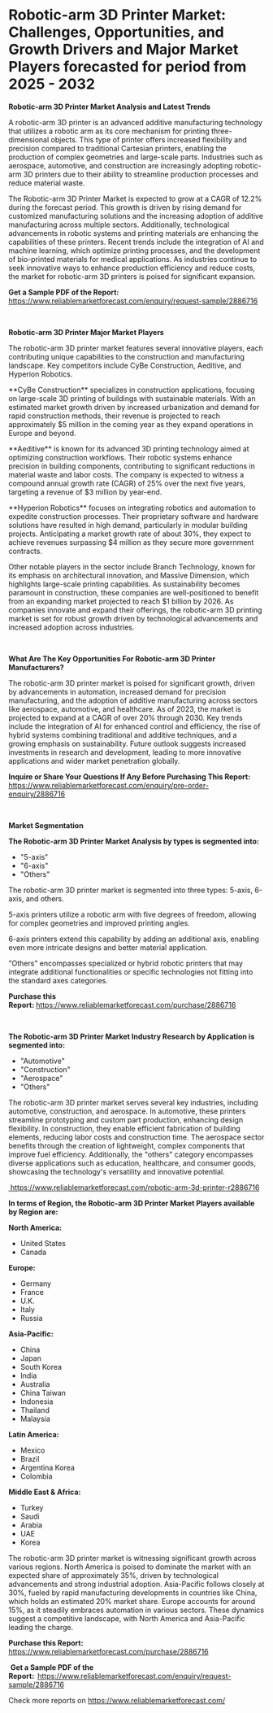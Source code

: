<p><h1>Robotic-arm 3D Printer Market: Challenges, Opportunities, and Growth Drivers and Major Market Players forecasted for period from 2025 - 2032</h1></p><p><strong>Robotic-arm 3D Printer Market Analysis and Latest Trends</strong></p>
<p><p>A robotic-arm 3D printer is an advanced additive manufacturing technology that utilizes a robotic arm as its core mechanism for printing three-dimensional objects. This type of printer offers increased flexibility and precision compared to traditional Cartesian printers, enabling the production of complex geometries and large-scale parts. Industries such as aerospace, automotive, and construction are increasingly adopting robotic-arm 3D printers due to their ability to streamline production processes and reduce material waste.</p><p>The Robotic-arm 3D Printer Market is expected to grow at a CAGR of 12.2% during the forecast period. This growth is driven by rising demand for customized manufacturing solutions and the increasing adoption of additive manufacturing across multiple sectors. Additionally, technological advancements in robotic systems and printing materials are enhancing the capabilities of these printers. Recent trends include the integration of AI and machine learning, which optimize printing processes, and the development of bio-printed materials for medical applications. As industries continue to seek innovative ways to enhance production efficiency and reduce costs, the market for robotic-arm 3D printers is poised for significant expansion.</p></p>
<p><strong>Get a Sample PDF of the Report:&nbsp;</strong> <a href="https://www.reliablemarketforecast.com/enquiry/request-sample/2886716?utm_campaign=3126&utm_medium=2&utm_source=Github&utm_content=ia&utm_term=13032025&utm_id=robotic-arm-3d-printer">https://www.reliablemarketforecast.com/enquiry/request-sample/2886716</a></p>
<p>&nbsp;</p>
<p><strong>Robotic-arm 3D Printer Major Market Players</strong></p>
<p><p>The robotic-arm 3D printer market features several innovative players, each contributing unique capabilities to the construction and manufacturing landscape. Key competitors include CyBe Construction, Aeditive, and Hyperion Robotics. </p><p>**CyBe Construction** specializes in construction applications, focusing on large-scale 3D printing of buildings with sustainable materials. With an estimated market growth driven by increased urbanization and demand for rapid construction methods, their revenue is projected to reach approximately $5 million in the coming year as they expand operations in Europe and beyond.</p><p>**Aeditive** is known for its advanced 3D printing technology aimed at optimizing construction workflows. Their robotic systems enhance precision in building components, contributing to significant reductions in material waste and labor costs. The company is expected to witness a compound annual growth rate (CAGR) of 25% over the next five years, targeting a revenue of $3 million by year-end.</p><p>**Hyperion Robotics** focuses on integrating robotics and automation to expedite construction processes. Their proprietary software and hardware solutions have resulted in high demand, particularly in modular building projects. Anticipating a market growth rate of about 30%, they expect to achieve revenues surpassing $4 million as they secure more government contracts.</p><p>Other notable players in the sector include Branch Technology, known for its emphasis on architectural innovation, and Massive Dimension, which highlights large-scale printing capabilities. As sustainability becomes paramount in construction, these companies are well-positioned to benefit from an expanding market projected to reach $1 billion by 2026. As companies innovate and expand their offerings, the robotic-arm 3D printing market is set for robust growth driven by technological advancements and increased adoption across industries.</p></p>
<p>&nbsp;</p>
<p><strong>What Are The Key Opportunities For Robotic-arm 3D Printer Manufacturers?</strong></p>
<p><p>The robotic-arm 3D printer market is poised for significant growth, driven by advancements in automation, increased demand for precision manufacturing, and the adoption of additive manufacturing across sectors like aerospace, automotive, and healthcare. As of 2023, the market is projected to expand at a CAGR of over 20% through 2030. Key trends include the integration of AI for enhanced control and efficiency, the rise of hybrid systems combining traditional and additive techniques, and a growing emphasis on sustainability. Future outlook suggests increased investments in research and development, leading to more innovative applications and wider market penetration globally.</p></p>
<p><strong>Inquire or Share Your Questions If Any Before Purchasing This Report:</strong> <a href="https://www.reliablemarketforecast.com/enquiry/pre-order-enquiry/2886716?utm_campaign=3126&utm_medium=2&utm_source=Github&utm_content=ia&utm_term=13032025&utm_id=robotic-arm-3d-printer">https://www.reliablemarketforecast.com/enquiry/pre-order-enquiry/2886716</a></p>
<p>&nbsp;</p>
<p><strong>Market Segmentation</strong></p>
<p><strong>The Robotic-arm 3D Printer Market Analysis by types is segmented into:</strong></p>
<p><ul><li>"5-axis"</li><li>"6-axis"</li><li>"Others"</li></ul></p>
<p><p>The robotic-arm 3D printer market is segmented into three types: 5-axis, 6-axis, and others. </p><p>5-axis printers utilize a robotic arm with five degrees of freedom, allowing for complex geometries and improved printing angles. </p><p>6-axis printers extend this capability by adding an additional axis, enabling even more intricate designs and better material application. </p><p>"Others" encompasses specialized or hybrid robotic printers that may integrate additional functionalities or specific technologies not fitting into the standard axes categories.</p></p>
<p><strong>Purchase this Report:&nbsp;</strong><a href="https://www.reliablemarketforecast.com/purchase/2886716?utm_campaign=3126&utm_medium=2&utm_source=Github&utm_content=ia&utm_term=13032025&utm_id=robotic-arm-3d-printer">https://www.reliablemarketforecast.com/purchase/2886716</a></p>
<p>&nbsp;</p>
<p><strong>The Robotic-arm 3D Printer Market Industry Research by Application is segmented into:</strong></p>
<p><ul><li>"Automotive"</li><li>"Construction"</li><li>"Aerospace"</li><li>"Others"</li></ul></p>
<p><p>The robotic-arm 3D printer market serves several key industries, including automotive, construction, and aerospace. In automotive, these printers streamline prototyping and custom part production, enhancing design flexibility. In construction, they enable efficient fabrication of building elements, reducing labor costs and construction time. The aerospace sector benefits through the creation of lightweight, complex components that improve fuel efficiency. Additionally, the "others" category encompasses diverse applications such as education, healthcare, and consumer goods, showcasing the technology's versatility and innovative potential.</p></p>
<p><a href="https://www.reliablemarketforecast.com/robotic-arm-3d-printer-r2886716?utm_campaign=3126&utm_medium=2&utm_source=Github&utm_content=ia&utm_term=13032025&utm_id=robotic-arm-3d-printer">&nbsp;https://www.reliablemarketforecast.com/robotic-arm-3d-printer-r2886716</a></p>
<p><strong>In terms of Region, the Robotic-arm 3D Printer Market Players available by Region are:</strong></p>
<p>
    <p> <strong> North America: </strong>
        <ul>
            <li>United States</li>
            <li>Canada</li>
        </ul>
        </p> 
    <p> <strong> Europe: </strong>
        <ul>
            <li>Germany</li>
            <li>France</li>
            <li>U.K.</li>
            <li>Italy</li>
            <li>Russia</li>
        </ul>
        </p> 
    <p> <strong> Asia-Pacific: </strong>
        <ul>
            <li>China</li>
            <li>Japan</li>
            <li>South Korea</li>
            <li>India</li>
            <li>Australia</li>
            <li>China Taiwan</li>
            <li>Indonesia</li>
            <li>Thailand</li>
            <li>Malaysia</li>
        </ul>
        </p> 
    <p> <strong> Latin America: </strong>
        <ul>
            <li>Mexico</li>
            <li>Brazil</li>
            <li>Argentina Korea</li>
            <li>Colombia</li>
        </ul>
        </p> 
    <p> <strong> Middle East & Africa: </strong>
        <ul>
            <li>Turkey</li>
            <li>Saudi</li>
            <li>Arabia</li>
            <li>UAE</li>
            <li>Korea</li>
        </ul>
    </p>
    </p>
<p><p>The robotic-arm 3D printer market is witnessing significant growth across various regions. North America is poised to dominate the market with an expected share of approximately 35%, driven by technological advancements and strong industrial adoption. Asia-Pacific follows closely at 30%, fueled by rapid manufacturing developments in countries like China, which holds an estimated 20% market share. Europe accounts for around 15%, as it steadily embraces automation in various sectors. These dynamics suggest a competitive landscape, with North America and Asia-Pacific leading the charge.</p></p>
<p><strong>Purchase this Report: </strong><a href="https://www.reliablemarketforecast.com/purchase/2886716?utm_campaign=3126&utm_medium=2&utm_source=Github&utm_content=ia&utm_term=13032025&utm_id=robotic-arm-3d-printer">https://www.reliablemarketforecast.com/purchase/2886716</a></p>
<p>&nbsp;<strong>Get a Sample PDF of the Report:&nbsp;&nbsp;</strong><a href="https://www.reliablemarketforecast.com/enquiry/request-sample/2886716?utm_campaign=3126&utm_medium=2&utm_source=Github&utm_content=ia&utm_term=13032025&utm_id=robotic-arm-3d-printer">https://www.reliablemarketforecast.com/enquiry/request-sample/2886716</a></p>
<p><strong></strong></p>
<p>Check more reports on <a href="https://www.reliablemarketforecast.com/?utm_campaign=3126&utm_medium=2&utm_source=Github&utm_content=ia&utm_term=13032025&utm_id=robotic-arm-3d-printer">https://www.reliablemarketforecast.com/</a></p>